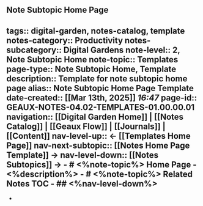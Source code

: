 ## Note Subtopic Home Page

tags:: digital-garden, notes-catalog, template
notes-category:: Productivity
notes-subcategory:: Digital Gardens
note-level:: 2, Note Subtopic Home
note-topic:: Templates
page-type:: Note Subtopic Home, Template
description:: Template for note subtopic home page
alias:: Note Subtopic Home Page Template
date-created::  [[Mar 13th, 2025]] *16:47* 
page-id:: GEAUX-NOTES-04.02-TEMPLATES-01.00.00.01
navigation:: [[Digital Garden Home]] | [[Notes Catalog]] | [[Geaux Flow]] | [[Journals]] | [[Content]]
nav-level-up:: <- [[Templates Home Page]]
nav-next-subtopic:: [[Notes Home Page Template]] ->
nav-level-down:: [[Notes Subtopics]] ->
	- # <%note-topic%> Home Page
		- <%description%>
	- # <%note-topic%> Related Notes TOC
		- ## <%nav-level-down%>
-
-